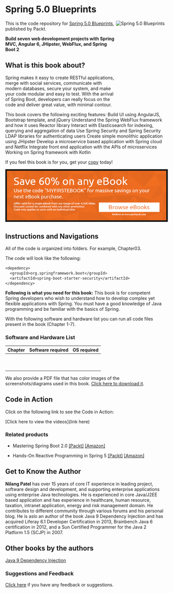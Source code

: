 # Spring 5.0 Blueprints

<a href="https://www.packtpub.com/application-development/spring-50-blueprints?utm_source=github&utm_medium=repository&utm_campaign=9781788390415 "><img src="https://dz13w8afd47il.cloudfront.net/sites/default/files/imagecache/ppv4_main_book_cover/B08201_MockupCover.png" alt="Spring 5.0 Blueprints" height="256px" align="right"></a>

This is the code repository for [Spring 5.0 Blueprints](https://www.packtpub.com/application-development/spring-50-blueprints?utm_source=github&utm_medium=repository&utm_campaign=9781788390415 ), published by Packt.

**Build seven web development projects with Spring MVC, Angular 6, JHipster, WebFlux, and Spring Boot 2**

## What is this book about?
Spring makes it easy to create RESTful applications, merge with social services, communicate with modern databases, secure your system, and make your code modular and easy to test. With the arrival of Spring Boot, developers can really focus on the code and deliver great value, with minimal contour.

This book covers the following exciting features:
Build UI using AngularJS, Bootstrap template, and jQuery 
Understand the Spring WebFlux framework and how it uses Reactor library 
Interact with Elasticsearch for indexing, querying and aggregation of data 
Use Spring Security and Spring Security LDAP libraries for authenticating users 
Create simple monolithic application using JHipster 
Develop a microservice based application with Spring cloud and Netflix 
Integrate front end application with the APIs of microservices 
Working on Spring framework with Kotlin 

If you feel this book is for you, get your [copy](https://www.amazon.com/dp/1788390415) today!

<a href="https://www.packtpub.com/?utm_source=github&utm_medium=banner&utm_campaign=GitHubBanner"><img src="https://raw.githubusercontent.com/PacktPublishing/GitHub/master/GitHub.png" 
alt="https://www.packtpub.com/" border="5" /></a>

## Instructions and Navigations
All of the code is organized into folders. For example, Chapter03.

The code will look like the following:
```
<depedency>
  <groupId>org.springframework.boot</groupId>
  <artifactId>spring-boot-starter-security</artifactId>
</dependency>
```

**Following is what you need for this book:**
This book is for competent Spring developers who wish to understand how to develop complex yet flexible applications with Spring. You must have a good knowledge of Java programming and be familiar with the basics of Spring.

With the following software and hardware list you can run all code files present in the book (Chapter 1-7).
### Software and Hardware List
| Chapter | Software required | OS required |
| -------- | ------------------------------------ | ----------------------------------- |
|  |  |  |
|  |  |  |
|  |  |  |
|  |  |  |
|  |  |  |
|  |  |  |
|  |  |  |
|  |  |  |
|  |  |  |
|  |  |  |

We also provide a PDF file that has color images of the screenshots/diagrams used in this book. [Click here to download it](packtpub.com/sites/default/files/downloads/9781788390415_ColorImages.pdf.).

## Code in Action

Click on the following link to see the Code in Action:

[Click here to view the videos](link here)

### Related products
* Mastering Spring Boot 2.0 [[Packt]](https://www.packtpub.com/application-development/mastering-spring-boot-20?utm_source=github&utm_medium=repository&utm_campaign=9781787127562 ) [[Amazon]](https://www.amazon.com/dp/1787127567)

* Hands-On Reactive Programming in Spring 5 [[Packt]](https://www.packtpub.com/application-development/hands-reactive-programming-spring-5?utm_source=github&utm_medium=repository&utm_campaign=) [[Amazon]](https://www.amazon.com/dp/1787284956)


## Get to Know the Author
**Nilang Patel**
has over 15 years of core IT experience in leading project, software design and development, and supporting enterprise applications using enterprise Java technologies. He is experienced in core Java/J2EE based application and has experience in healthcare, human resource, taxation, intranet application, energy and risk management domain. He contributes to different community through various forums and his personal blog. He is aslo an author of the book Java 9 Dependency Injection and has acquired Liferay 6.1 Developer Certification in 2013, Brainbench Java 6 certification in 2012, and a Sun Certified Programmer for the Java 2 Platform 1.5 (SCJP) in 2007.


## Other books by the authors
[Java 9 Dependency Injection](https://www.packtpub.com/application-development/java-9-dependency-injection?utm_source=github&utm_medium=repository&utm_campaign=9781788296250 )


### Suggestions and Feedback
[Click here](https://docs.google.com/forms/d/e/1FAIpQLSdy7dATC6QmEL81FIUuymZ0Wy9vH1jHkvpY57OiMeKGqib_Ow/viewform) if you have any feedback or suggestions.


